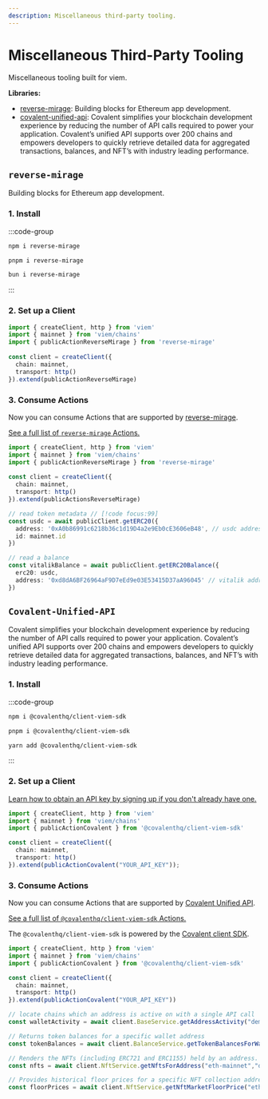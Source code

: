 ```yaml
---
description: Miscellaneous third-party tooling.
---
```


# Miscellaneous Third-Party Tooling

Miscellaneous tooling built for viem.

**Libraries:**
- [reverse-mirage](#reverse-mirage): Building blocks for Ethereum app development. 
- [covalent-unified-api](#covalent-unified-api): Covalent simplifies your blockchain development experience by reducing the number of API calls required to power your application. Covalent’s unified API supports over 200 chains and empowers developers to quickly retrieve detailed data for aggregated transactions, balances, and NFT’s with industry leading performance.

## `reverse-mirage`

Building blocks for Ethereum app development. 

### 1. Install

:::code-group

```bash [npm]
npm i reverse-mirage
```

```bash [pnpm]
pnpm i reverse-mirage
```

```bash [bun]
bun i reverse-mirage
```

:::

### 2. Set up a Client

```ts
import { createClient, http } from 'viem'
import { mainnet } from 'viem/chains'
import { publicActionReverseMirage } from 'reverse-mirage'
 
const client = createClient({ 
  chain: mainnet,
  transport: http()
}).extend(publicActionReverseMirage)
```

### 3. Consume Actions

Now you can consume Actions that are supported by [reverse-mirage](https://www.reversemirage.com/).

[See a full list of `reverse-mirage` Actions.](https://www.reversemirage.com/)

```ts
import { createClient, http } from 'viem'
import { mainnet } from 'viem/chains'
import { publicActionReverseMirage } from 'reverse-mirage'
 
const client = createClient({ 
  chain: mainnet,
  transport: http()
}).extend(publicActionsReverseMirage)

// read token metadata // [!code focus:99]
const usdc = await publicClient.getERC20({
  address: '0xA0b86991c6218b36c1d19D4a2e9Eb0cE3606eB48', // usdc address
  id: mainnet.id
})

// read a balance
const vitalikBalance = await publicClient.getERC20Balance({
  erc20: usdc,
  address: '0xd8dA6BF26964aF9D7eEd9e03E53415D37aA96045' // vitalik address
})
```

## `Covalent-Unified-API`

Covalent simplifies your blockchain development experience by reducing the number of API calls required to power your application. Covalent’s unified API supports over 200 chains and empowers developers to quickly retrieve detailed data for aggregated transactions, balances, and NFT’s with industry leading performance.

### 1. Install

:::code-group

```bash [npm]
npm i @covalenthq/client-viem-sdk
```

```bash [pnpm]
pnpm i @covalenthq/client-viem-sdk
```

```bash [yarn]
yarn add @covalenthq/client-viem-sdk
```

:::

### 2. Set up a Client

[Learn how to obtain an API key by signing up if you don't already have one.](https://www.covalenthq.com/platform/auth/register/)

```ts
import { createClient, http } from 'viem'
import { mainnet } from 'viem/chains'
import { publicActionCovalent } from '@covalenthq/client-viem-sdk'

const client = createClient({ 
  chain: mainnet,
  transport: http()
}).extend(publicActionCovalent("YOUR_API_KEY"));
```

### 3. Consume Actions

Now you can consume Actions that are supported by [Covalent Unified API](https://www.covalenthq.com/docs/api/).

[See a full list of `@covalenthq/client-viem-sdk` Actions.](https://www.npmjs.com/package/@covalenthq/client-viem-sdk)

The `@covalenthq/client-viem-sdk` is powered by the [Covalent client SDK](https://www.npmjs.com/package/@covalenthq/client-sdk).

```ts
import { createClient, http } from 'viem'
import { mainnet } from 'viem/chains'
import { publicActionCovalent } from '@covalenthq/client-viem-sdk'

const client = createClient({ 
  chain: mainnet,
  transport: http()
}).extend(publicActionCovalent("YOUR_API_KEY"))

// locate chains which an address is active on with a single API call
const walletActivity = await client.BaseService.getAddressActivity("demo.eth");

// Returns token balances for a specific wallet address
const tokenBalances = await client.BalanceService.getTokenBalancesForWalletAddress(client.chain.id, "demo.eth");

// Renders the NFTs (including ERC721 and ERC1155) held by an address.
const nfts = await client.NftService.getNftsForAddress("eth-mainnet","demo.eth");

// Provides historical floor prices for a specific NFT collection address, covering a period up to 365 days
const floorPrices = await client.NftService.getNftMarketFloorPrice("eth-mainnet","0xbc4ca0eda7647a8ab7c2061c2e118a18a936f13d");
```
